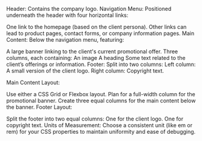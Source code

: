 
Header: Contains the company logo.
Navigation Menu: Positioned underneath the header with four horizontal links:

One link to the homepage (based on the client persona).
Other links can lead to product pages, contact forms, or company information pages.
Main Content: Below the navigation menu, featuring:

A large banner linking to the client's current promotional offer.
Three columns, each containing:
An image
A heading
Some text related to the client’s offerings or information.
Footer: Split into two columns:
Left column: A small version of the client logo.
Right column: Copyright text.



Main Content Layout:

Use either a CSS Grid or Flexbox layout.
Plan for a full-width column for the promotional banner.
Create three equal columns for the main content below the banner.
Footer Layout:

Split the footer into two equal columns:
One for the client logo.
One for copyright text.
Units of Measurement:
Choose a consistent unit (like em or rem) for your CSS properties to maintain uniformity and ease of debugging.